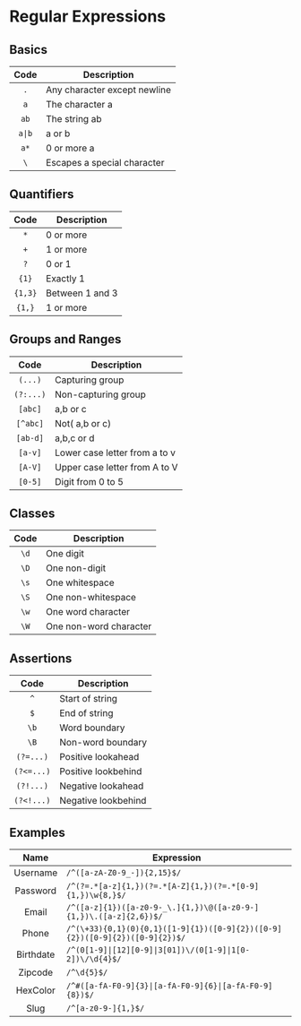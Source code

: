 # Regular Expressions

## Basics

|               Code                | Description                  |
| :-------------------------------: | ---------------------------- |
|                `.`                | Any character except newline |
|                `a`                | The character a              |
|               `ab`                | The string ab                |
|              `a\|b`               | a or b                       |
|               `a*`                | 0 or more a                  |
| `\` | Escapes a special character |

## Quantifiers

|  Code   | Description     |
| :-----: | --------------- |
|   `*`   | 0 or more       |
|   `+`   | 1 or more       |
|   `?`   | 0 or 1          |
|  `{1}`  | Exactly 1       |
| `{1,3}` | Between 1 and 3 |
| `{1,}`  | 1 or more       |

## Groups and Ranges

|   Code    | Description                   |
| :-------: | ----------------------------- |
|  `(...)`  | Capturing group               |
| `(?:...)` | Non-capturing group           |
|  `[abc]`  | a,b or c                      |
| `[^abc]`  | Not( a,b or c)                |
| `[ab-d]`  | a,b,c or d                    |
|  `[a-v]`  | Lower case letter from a to v |
|  `[A-V]`  | Upper case letter from A to V |
|  `[0-5]`  | Digit from 0 to 5             |

## Classes

| Code | Description            |
| :--: | ---------------------- |
| `\d` | One digit              |
| `\D` | One non-digit          |
| `\s` | One whitespace         |
| `\S` | One non-whitespace     |
| `\w` | One word character     |
| `\W` | One non-word character |

## Assertions

|    Code    | Description         |
| :--------: | ------------------- |
|    `^`     | Start of string     |
|    `$`     | End of string       |
|    `\b`    | Word boundary       |
|    `\B`    | Non-word boundary   |
| `(?=...)`  | Positive lookahead  |
| `(?<=...)` | Positive lookbehind |
| `(?!...)`  | Negative lookahead  |
| `(?<!...)` | Negative lookbehind |

## Examples

|   Name    | Expression                                                                  |
| :-------: | --------------------------------------------------------------------------- |
| Username  | `/^([a-zA-Z0-9_-]){2,15}$/`                                                 |
| Password  | `/^(?=.*[a-z]{1,})(?=.*[A-Z]{1,})(?=.*[0-9]{1,})\w{8,}$/`                   |
|   Email   | `/^([a-z]{1})([a-z0-9-_\.]{1,})\@([a-z0-9-]{1,})\.([a-z]{2,6})$/`           |
|   Phone   | `/^(\+33){0,1}(0){0,1}([1-9]{1})([0-9]{2})([0-9]{2})([0-9]{2})([0-9]{2})$/` |
| Birthdate | `/^(0[1-9]\|[12][0-9]\|3[01])\/(0[1-9]\|1[0-2])\/\d{4}$/`                   |
|  Zipcode  | `/^\d{5}$/`                                                                 |
| HexColor  | `/^#([a-fA-F0-9]{3}\|[a-fA-F0-9]{6}\|[a-fA-F0-9]{8})$/`                     |
|   Slug    | `/^[a-z0-9-]{1,}$/`                                                         |
